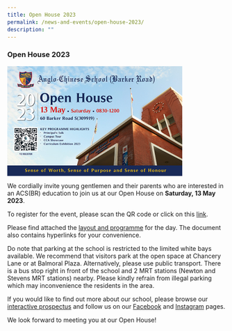 ```yaml
---
title: Open House 2023
permalink: /news-and-events/open-house-2023/
description: ""
---
```

### **Open House 2023**
<img src="/images/acsbr-oh2023.jpg" style="width:80%;" align="middle">

We cordially invite young gentlemen and their parents who are interested in an ACS(BR) education to join us at our Open House on **Saturday, 13 May 2023**.

To register for the event, please scan the QR code or click on this [link](https://go.gov.sg/acsbr-open-house).

Please find attached the [layout and programme](/files/2023%20Open%20House/acsbr%20open%20house%202023%20-%20layout%20&amp;%20programme.pdf) for the day. The document also contains hyperlinks for your convenience.  
  
Do note that parking at the school is restricted to the limited white bays available. We recommend that visitors park at the open space at Chancery Lane or at Balmoral Plaza. Alternatively, please use public transport. There is a bus stop right in front of the school and 2 MRT stations (Newton and Stevens MRT stations) nearby. Please kindly refrain from illegal parking which may inconvenience the residents in the area.

If you would like to find out more about our school, please browse our [interactive prospectus](https://indd.adobe.com/view/e8c80d43-cad6-4403-9f64-501f8d560513) and follow us on our [Facebook](https://www.facebook.com/people/ACSBR/100063044300316/) and [Instagram](https://www.instagram.com/acsbr_official/) pages.


We look forward to meeting you at our Open House!